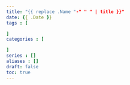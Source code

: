 ```yaml
---
title: "{{ replace .Name "-" " " | title }}"
date: {{ .Date }}
tags : [

]
categories : [

]
series : []
aliases : []
draft: false
toc: true
---
```


